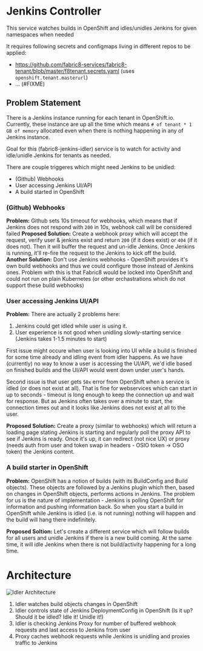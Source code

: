 # Jenkins Controller

This service watches builds in OpenShift and idles/unidles Jenkins for given namespaces when needed

It requires following secrets and configmaps living in different repos to be applied:

* https://github.com/fabric8-services/fabric8-tenant/blob/master/f8tenant.secrets.yaml (uses `openshift.tenant.masterurl`)
* ... (#FIXME)

## Problem Statement

There is a Jenkins instance running for each tenant in OpenShift.io. Currently, these instance are up all the time which means `# of tenant * 1 GB of memory` allocated even when there is nothing happening in any of Jenkins instance.

Goal for this (fabric8-jenkins-idler) service is to watch for activity and idle/unidle Jenkins for tenants as needed.

There are couple triggeres which might need Jenkins to be unidled:

* (Github) Webhooks
* User accessing Jenkins UI/API
* A build started in OpenShift

### (Github) Webhooks

**Problem:** Github sets 10s timeout for webhooks, which means that if Jenkins does not respond with `200` in 10s, webhook call will be considered failed
**Proposed Solution:** Create a webhook proxy which will accept the request, verify user & jenkins exist and return `200` (if it does exist) or `404` (if it does not). Then it will buffer the request and un-idle Jenkins. Once Jenkins is running, it'll re-fire the request to the Jenkins to kick off the build.
**Another Solution:** Don't use Jenkins webhooks - OpenShift provides it's own build webhooks and thus we could configure those instead of Jenkins ones. Problem with this is that Fabric8 would be locked into OpenShift and could not run on plain Kubernetes (or other orchastrations which do not support these build webhooks)

### User accessing Jenkins UI/API

**Problem:** There are actually 2 problems here:

1. Jenkins could get idled while user is using it.
2. User experience is not good when unidling slowly-starting service (Jenkins takes 1-1.5 minutes to start)

First issue might occure when user is looking into UI while a build is finished for some time already and idling event from idler happens. As we have (currently) no way to know a user is accessing the UI/API, we'd idle based on finished builds and the UI/API would went down under user's hands.

Second issue is that user gets `50x` error from OpenShift when a service is idled (or does not exist at all). That is fine for webservices which can start in up to seconds - timeout is long enough to keep the connection up and wait for response. But as Jenkins often takes over a minute to start, the connection times out and it looks like Jenkins does not exist at all to the user.

**Proposed Solution:** Create a proxy (similar to webhooks) which will return a loading page stating Jenkins is starting and regularly poll the proxy API to see if Jenkins is ready. Once it's up, it can redirect (not nice UX) or proxy (needs auth from user and token swap in headers - OSIO token -> OSO token) the Jenkins content.

### A build starter in OpenShift

**Problem:** OpenShift has a notion of builds (with its BuildConfig and Build objects). These objects are followed by a Jenkins plugin which then, based on changes in OpenShift objects, performs actions in Jenkins. The problem for us is the nature of implementation - Jenkins is polling OpenShift for information and pushing information back. So when you start a build in OpenShift while Jenkins is idled (i.e. is not running) nothing will happen and the build will hang there indefinitely.

**Proposed Soltion:** Let's create a different service which will follow builds for all users and unidle Jenkins if there is a new build coming. At the same time, it will idle Jenkins when there is not build/activity happening for a long time.

# Architecture

![Idler Architecture](https://docs.google.com/a/redhat.com/drawings/d/e/2PACX-1vQgnz6MHLi7uA_EN_DCiDUL_QDiN-SUlZsX2KK7YV3t42lwk3I2a_XuvPFzXmvOKTyIXgesO3_QO1hB/pub?w=638&h=661)

1. Idler watches build objects changes in OpenShift
2. Idler controls state of Jenkins DeploymentConfig in OpenShift (Is it up? Should it be idled? Idle it! Unidle it!)
3. Idler is checking Jenkins Proxy for number of buffered webhook requests and last access  to Jenkins from user
4. Proxy caches webhook requests while Jenkins is unidling and proxies traffic to Jenkins

